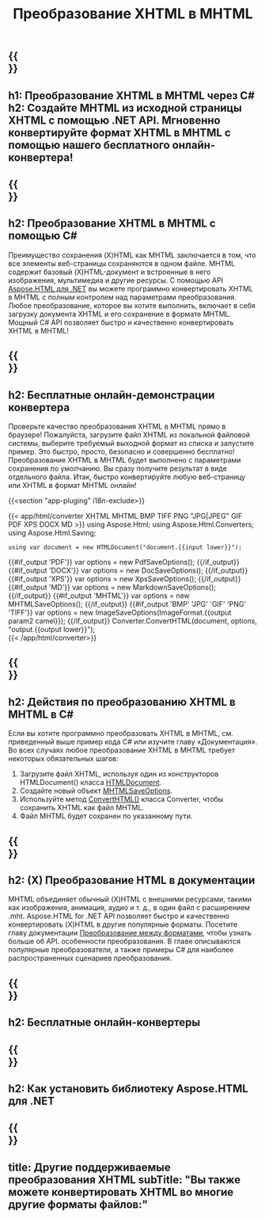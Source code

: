 ﻿---
translation: true
template: /templates/_template-conversion-child.md
title: Преобразование XHTML в MHTML
description: Преобразование XHTML в MHTML на C#. Легко используйте API преобразователя в ASP.NET или любом приложении .NET. Попробуйте онлайн-конвертер XHTML в MHTML бесплатно!
url: /net/conversion/xhtml-to-mhtml/
family: html
platformtag: net
feature: conversion
informat: XHTML
outformat: MHTML
otherformats: PDF XPS DOCX GIF JPEG PNG TIFF BMP HTML MD
---

{{<section banner>}}
---
h1: Преобразование XHTML в MHTML через C#
h2: Создайте MHTML из исходной страницы XHTML с помощью .NET API. Мгновенно конвертируйте формат XHTML в MHTML с помощью нашего бесплатного онлайн-конвертера!
---

{{<section overview>}}
---
h2: Преобразование XHTML в MHTML с помощью C#
---

Преимущество сохранения (X)HTML как MHTML заключается в том, что все элементы веб-страницы сохраняются в одном файле. MHTML содержит базовый (X)HTML-документ и встроенные в него изображения, мультимедиа и другие ресурсы. С помощью API [Aspose.HTML для .NET](https://products.aspose.com/html/net/) вы можете программно конвертировать XHTML в MHTML с полным контролем над параметрами преобразования. Любое преобразование, которое вы хотите выполнить, включает в себя загрузку документа XHTML и его сохранение в формате MHTML. Мощный C# API позволяет быстро и качественно конвертировать XHTML в MHTML!

{{<section demos>}}
---
h2: Бесплатные онлайн-демонстрации конвертера
---

Проверьте качество преобразования XHTML в MHTML прямо в браузере! Пожалуйста, загрузите файл XHTML из локальной файловой системы, выберите требуемый выходной формат из списка и запустите пример. Это быстро, просто, безопасно и совершенно бесплатно! Преобразование XHTML в MHTML будет выполнено с параметрами сохранения по умолчанию. Вы сразу получите результат в виде отдельного файла. Итак, быстро конвертируйте любую веб-страницу или XHTML в формат MHTML онлайн!

{{<section "app-pluging" i18n-exclude>}}

{{< app/html/converter XHTML MHTML BMP TIFF PNG "JPG|JPEG" GIF PDF XPS DOCX MD >}}
using Aspose.Html;
using Aspose.Html.Converters;
using Aspose.Html.Saving;

    using var document = new HTMLDocument("document.{{input lower}}");
{{#if_output 'PDF'}}
    var options = new PdfSaveOptions();
{{/if_output}}
{{#if_output 'DOCX'}}
    var options = new DocSaveOptions();
{{/if_output}}
{{#if_output 'XPS'}}
    var options = new XpsSaveOptions();
{{/if_output}}
{{#if_output 'MD'}}
    var options = new MarkdownSaveOptions();
{{/if_output}}
{{#if_output 'MHTML'}}
    var options = new MHTMLSaveOptions();
{{/if_output}}
{{#if_output 'BMP' 'JPG' 'GIF' 'PNG' 'TIFF'}}
    var options = new ImageSaveOptions(ImageFormat.{{output param2 camel}});
{{/if_output}}
    Converter.ConvertHTML(document, options, "output.{{output lower}}");   
{{< /app/html/converter>}} 


{{<section steps>}}
---
h2: Действия по преобразованию XHTML в MHTML в C#
---

Если вы хотите программно преобразовать XHTML в MHTML, см. приведенный выше пример кода C# или изучите главу «Документация». Во всех случаях любое преобразование XHTML в MHTML требует некоторых обязательных шагов:
1. Загрузите файл XHTML, используя один из конструкторов HTMLDocument() класса [HTMLDocument](https://apireference.aspose.com/html/net/aspose.html/htmldocument).
1. Создайте новый объект [MHTMLSaveOptions](https://apireference.aspose.com/html/net/aspose.html.saving/mhtmlsaveoptions).
1. Используйте метод [ConvertHTML()](https://apireference.aspose.com/html/net/aspose.html.converters/converter/converthtml/) класса Converter, чтобы сохранить XHTML как файл MHTML.
1. Файл MHTML будет сохранен по указанному пути.




{{<section documentation>}}
---
h2: (X) Преобразование HTML в документации
---

MHTML объединяет обычный (X)HTML с внешними ресурсами, такими как изображения, анимация, аудио и т. д., в один файл с расширением .mht. Aspose.HTML for .NET API позволяет быстро и качественно конвертировать (X)HTML в другие популярные форматы. Посетите главу документации <a href="https://docs.aspose.com/html/net/converting-between-formats/" target="_blank">Преобразование между форматами</a>, чтобы узнать больше об API. особенности преобразования. В главе описываются популярные преобразователи, а также примеры C# для наиболее распространенных сценариев преобразования.

{{<section online-converters>}}
---
h2: Бесплатные онлайн-конвертеры
---

{{<section get-started>}}
---
h2: Как установить библиотеку Aspose.HTML для .NET
---

{{<section other-conversions>}}
---
title: Другие поддерживаемые преобразования XHTML
subTitle: "Вы также можете конвертировать XHTML во многие другие форматы файлов:"
---